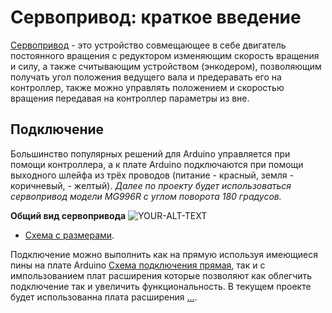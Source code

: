# Сервопривод: краткое введение

[Сервопривод](https://habr.com/ru/articles/750222/#:~:text=22-,%D0%A3%D1%81%D1%82%D1%80%D0%BE%D0%B9%D1%81%D1%82%D0%B2%D0%BE%20%D1%81%D0%B5%D1%80%D0%B2%D0%BE%D0%BF%D1%80%D0%B8%D0%B2%D0%BE%D0%B4%D0%B0,-%D0%94%D0%BB%D1%8F%20%D1%81%D0%B2%D0%BE%D0%B5%D0%B9%20%D1%80%D0%B0%D0%B1%D0%BE%D1%82%D1%8B) - это устройство совмещающее в себе двигатель постоянного вращения с редуктором изменяющим скорость вращения и силу, а также считывающим устройством (энкодером), позволяющим получать угол положения ведущего вала и предеравать его на контроллер, также можно управлять положением и скоростью вращения передавая на контроллер параметры из вне.

## Подключение  
Большинство популярных решений для Arduino управляется при помощи контроллера, а к плате Arduino подключаются при помощи  выходного шлейфа из трёх проводов (питание - красный, земля - коричневый,  - желтый). *Далее по проекту будет использоваться сервопривод модели MG996R с углом поворота 180 градусов.*   

**Общий вид сервопривода**
<picture>
 <source media="(prefers-color-scheme: dark)" srcset="Image/ServoMotor/MG996R.jpg">
 <source media="(prefers-color-scheme: light)" srcset="Image/ServoMotor/MG996R.jpg">
 <img alt="YOUR-ALT-TEXT" src="Image/ServoMotor/MG996R.jpg">
</picture>
  
- [Схема с размерами](Image\ServoMotor\MG996R_PLAN.png).

Подключение можно выполнить как на прямую используя имеющиеся пины на плате Arduino [Схема подключения прямая](...), так и с импользованием плат расширения которые позволяют как облегчить подключение так и увеличить функциональность. В текущем проекте будет использованна плата расширения [...](...).
